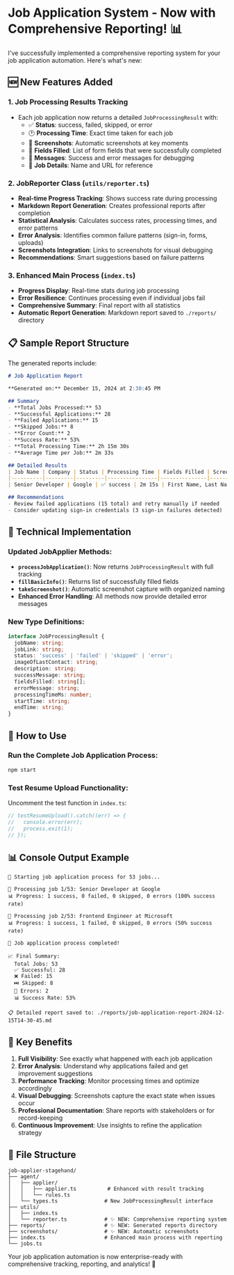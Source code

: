 # Job Application System - Now with Comprehensive Reporting! 📊

I've successfully implemented a comprehensive reporting system for your job application automation. Here's what's new:

## 🆕 New Features Added

### 1. **Job Processing Results Tracking**
- Each job application now returns a detailed `JobProcessingResult` with:
  - ✅ **Status**: success, failed, skipped, or error
  - 🕐 **Processing Time**: Exact time taken for each job
  - 📸 **Screenshots**: Automatic screenshots at key moments
  - 📝 **Fields Filled**: List of form fields that were successfully completed
  - 💬 **Messages**: Success and error messages for debugging
  - 🔗 **Job Details**: Name and URL for reference

### 2. **JobReporter Class** (`utils/reporter.ts`)
- **Real-time Progress Tracking**: Shows success rate during processing
- **Markdown Report Generation**: Creates professional reports after completion
- **Statistical Analysis**: Calculates success rates, processing times, and error patterns  
- **Error Analysis**: Identifies common failure patterns (sign-in, forms, uploads)
- **Screenshots Integration**: Links to screenshots for visual debugging
- **Recommendations**: Smart suggestions based on failure patterns

### 3. **Enhanced Main Process** (`index.ts`)
- **Progress Display**: Real-time stats during job processing
- **Error Resilience**: Continues processing even if individual jobs fail
- **Comprehensive Summary**: Final report with all statistics
- **Automatic Report Generation**: Markdown report saved to `./reports/` directory

## 📋 Sample Report Structure

The generated reports include:

```markdown
# Job Application Report

**Generated on:** December 15, 2024 at 2:30:45 PM

## Summary
- **Total Jobs Processed:** 53
- **Successful Applications:** 28
- **Failed Applications:** 15
- **Skipped Jobs:** 8
- **Error Count:** 2
- **Success Rate:** 53%
- **Total Processing Time:** 2h 15m 30s
- **Average Time per Job:** 2m 33s

## Detailed Results
| Job Name | Company | Status | Processing Time | Fields Filled | Screenshot | Description |
|----------|---------|---------|----------------|---------------|------------|-------------|
| Senior Developer | Google | ✅ success | 2m 15s | First Name, Last Name, Email, Resume Upload | [Screenshot](./screenshots/...) | Application completed... |

## Recommendations
- Review failed applications (15 total) and retry manually if needed
- Consider updating sign-in credentials (3 sign-in failures detected)
```

## 🔧 Technical Implementation

### Updated JobApplier Methods:
- **`processJobApplication()`**: Now returns `JobProcessingResult` with full tracking
- **`fillBasicInfo()`**: Returns list of successfully filled fields
- **`takeScreenshot()`**: Automatic screenshot capture with organized naming
- **Enhanced Error Handling**: All methods now provide detailed error messages

### New Type Definitions:
```typescript
interface JobProcessingResult {
  jobName: string;
  jobLink: string;  
  status: 'success' | 'failed' | 'skipped' | 'error';
  imageOfLastContact: string;
  description: string;
  successMessage: string;
  fieldsFilled: string[];
  errorMessage: string;
  processingTimeMs: number;
  startTime: string;
  endTime: string;
}
```

## 🚀 How to Use

### Run the Complete Job Application Process:
```bash
npm start
```

### Test Resume Upload Functionality:
Uncomment the test function in `index.ts`:
```typescript
// testResumeUpload().catch((err) => {
//   console.error(err);
//   process.exit(1);
// });
```

## 📊 Console Output Example

```
🚀 Starting job application process for 53 jobs...

🎯 Processing job 1/53: Senior Developer at Google
📊 Progress: 1 success, 0 failed, 0 skipped, 0 errors (100% success rate)

🎯 Processing job 2/53: Frontend Engineer at Microsoft  
📊 Progress: 1 success, 1 failed, 0 skipped, 0 errors (50% success rate)

🏁 Job application process completed!

📈 Final Summary:
  Total Jobs: 53
  ✅ Successful: 28
  ❌ Failed: 15  
  ⏭️ Skipped: 8
  🚫 Errors: 2
  📊 Success Rate: 53%

📋 Detailed report saved to: ./reports/job-application-report-2024-12-15T14-30-45.md
```

## 🎯 Key Benefits

1. **Full Visibility**: See exactly what happened with each job application
2. **Error Analysis**: Understand why applications failed and get improvement suggestions
3. **Performance Tracking**: Monitor processing times and optimize accordingly
4. **Visual Debugging**: Screenshots capture the exact state when issues occur
5. **Professional Documentation**: Share reports with stakeholders or for record-keeping
6. **Continuous Improvement**: Use insights to refine the application strategy

## 📁 File Structure

```
job-applier-stagehand/
├── agent/
│   ├── applier/
│   │   ├── applier.ts          # Enhanced with result tracking
│   │   └── rules.ts
│   └── types.ts               # New JobProcessingResult interface
├── utils/
│   ├── index.ts
│   └── reporter.ts            # ✨ NEW: Comprehensive reporting system
├── reports/                   # ✨ NEW: Generated reports directory
├── screenshots/               # ✨ NEW: Automatic screenshots
├── index.ts                   # Enhanced main process with reporting
└── jobs.ts
```

Your job application automation is now enterprise-ready with comprehensive tracking, reporting, and analytics! 🎉

